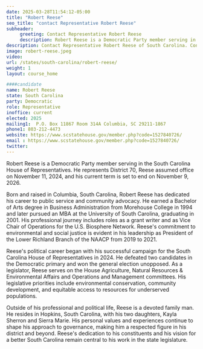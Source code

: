```yaml
---
date: 2025-03-28T11:54:12-05:00
title: "Robert Reese"
seo_title: "contact Representative Robert Reese"
subheader:
     greeting: Contact Representative Robert Reese
     description: Robert Reese is a Democratic Party member serving in the South Carolina House of Representatives. He represents District 70, Reese assumed office on November 11, 2024, and his current term is set to end on November 9, 2026.
description: Contact Representative Robert Reese of South Carolina. Contact information for Robert Reese includes email address, phone number, and mailing address.
image: robert-reese.jpeg
video:
url: /states/south-carolina/robert-reese/
weight: 1
layout: course_home

####candidate
name: Robert Reese
state: South Carolina
party: Democratic
role: Representative
inoffice: current
elected: 2025
mailing1:  P.O. Box 11867 Room 314A Columbia, SC 29211-1867
phone1: 803-212-4473
website: https://www.scstatehouse.gov/member.php?code=1527840726/
email : https://www.scstatehouse.gov/member.php?code=1527840726/
twitter: 
---
```

Robert Reese is a Democratic Party member serving in the South Carolina House of Representatives. He represents District 70, Reese assumed office on November 11, 2024, and his current term is set to end on November 9, 2026.

Born and raised in Columbia, South Carolina, Robert Reese has dedicated his career to public service and community advocacy. He earned a Bachelor of Arts degree in Business Administration from Morehouse College in 1994 and later pursued an MBA at the University of South Carolina, graduating in 2001. His professional journey includes roles as a grant writer and as Vice Chair of Operations for the U.S. Biosphere Network. Reese's commitment to environmental and social justice is evident in his leadership as President of the Lower Richland Branch of the NAACP from 2019 to 2021.

Reese's political career began with his successful campaign for the South Carolina House of Representatives in 2024. He defeated two candidates in the Democratic primary and won the general election unopposed. As a legislator, Reese serves on the House Agriculture, Natural Resources & Environmental Affairs and Operations and Management committees. His legislative priorities include environmental conservation, community development, and equitable access to resources for underserved populations.

Outside of his professional and political life, Reese is a devoted family man. He resides in Hopkins, South Carolina, with his two daughters, Kayla Sherron and Sierra Marie. His personal values and experiences continue to shape his approach to governance, making him a respected figure in his district and beyond. Reese's dedication to his constituents and his vision for a better South Carolina remain central to his work in the state legislature.
